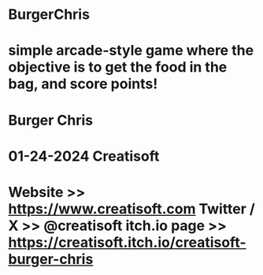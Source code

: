 # BurgerChris
simple arcade-style game where the objective is to get the food in the bag, and score points! 
====================================
Burger Chris
====================================

01-24-2024
Creatisoft
====================================
Website >> https://www.creatisoft.com
Twitter / X >> @creatisoft
itch.io page >> https://creatisoft.itch.io/creatisoft-burger-chris
====================================

